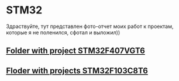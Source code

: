 # STM32
Здраствуйте, тут представлен фото-отчет моих работ к проектам, которые я не поленился, сфотал и выложил))
## [Folder with project STM32F407VGT6](/STM32F407VGT6/Readme.md)

## [Floder with projects STM32F103C8T6](/STM32F103C8T/README.md)